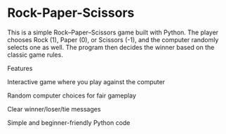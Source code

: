 # Rock-Paper-Scissors

This is a simple Rock–Paper–Scissors game built with Python.
The player chooses Rock (1), Paper (0), or Scissors (-1), and the computer randomly selects one as well. The program then decides the winner based on the classic game rules.

Features

Interactive game where you play against the computer

Random computer choices for fair gameplay

Clear winner/loser/tie messages

Simple and beginner-friendly Python code
